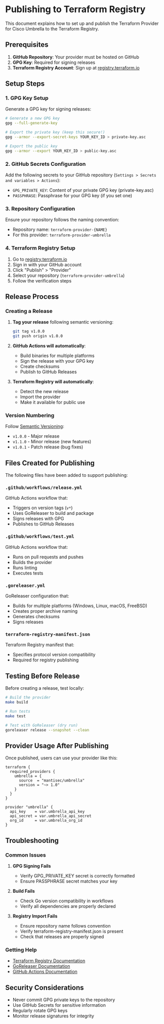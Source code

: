 # Publishing to Terraform Registry

This document explains how to set up and publish the Terraform Provider for Cisco Umbrella to the Terraform Registry.

## Prerequisites

1. **GitHub Repository**: Your provider must be hosted on GitHub
2. **GPG Key**: Required for signing releases
3. **Terraform Registry Account**: Sign up at [registry.terraform.io](https://registry.terraform.io)

## Setup Steps

### 1. GPG Key Setup

Generate a GPG key for signing releases:

```bash
# Generate a new GPG key
gpg --full-generate-key

# Export the private key (keep this secure!)
gpg --armor --export-secret-keys YOUR_KEY_ID > private-key.asc

# Export the public key
gpg --armor --export YOUR_KEY_ID > public-key.asc
```

### 2. GitHub Secrets Configuration

Add the following secrets to your GitHub repository (`Settings > Secrets and variables > Actions`):

- `GPG_PRIVATE_KEY`: Content of your private GPG key (private-key.asc)
- `PASSPHRASE`: Passphrase for your GPG key (if you set one)

### 3. Repository Configuration

Ensure your repository follows the naming convention:
- Repository name: `terraform-provider-{NAME}`
- For this provider: `terraform-provider-umbrella`

### 4. Terraform Registry Setup

1. Go to [registry.terraform.io](https://registry.terraform.io)
2. Sign in with your GitHub account
3. Click "Publish" > "Provider"
4. Select your repository (`terraform-provider-umbrella`)
5. Follow the verification steps

## Release Process

### Creating a Release

1. **Tag your release** following semantic versioning:
   ```bash
   git tag v1.0.0
   git push origin v1.0.0
   ```

2. **GitHub Actions will automatically**:
   - Build binaries for multiple platforms
   - Sign the release with your GPG key
   - Create checksums
   - Publish to GitHub Releases

3. **Terraform Registry will automatically**:
   - Detect the new release
   - Import the provider
   - Make it available for public use

### Version Numbering

Follow [Semantic Versioning](https://semver.org/):
- `v1.0.0` - Major release
- `v1.1.0` - Minor release (new features)
- `v1.0.1` - Patch release (bug fixes)

## Files Created for Publishing

The following files have been added to support publishing:

### `.github/workflows/release.yml`
GitHub Actions workflow that:
- Triggers on version tags (`v*`)
- Uses GoReleaser to build and package
- Signs releases with GPG
- Publishes to GitHub Releases

### `.github/workflows/test.yml`
GitHub Actions workflow that:
- Runs on pull requests and pushes
- Builds the provider
- Runs linting
- Executes tests

### `.goreleaser.yml`
GoReleaser configuration that:
- Builds for multiple platforms (Windows, Linux, macOS, FreeBSD)
- Creates proper archive naming
- Generates checksums
- Signs releases

### `terraform-registry-manifest.json`
Terraform Registry manifest that:
- Specifies protocol version compatibility
- Required for registry publishing

## Testing Before Release

Before creating a release, test locally:

```bash
# Build the provider
make build

# Run tests
make test

# Test with GoReleaser (dry run)
goreleaser release --snapshot --clean
```

## Provider Usage After Publishing

Once published, users can use your provider like this:

```hcl
terraform {
  required_providers {
    umbrella = {
      source  = "mantisec/umbrella"
      version = "~> 1.0"
    }
  }
}

provider "umbrella" {
  api_key    = var.umbrella_api_key
  api_secret = var.umbrella_api_secret
  org_id     = var.umbrella_org_id
}
```

## Troubleshooting

### Common Issues

1. **GPG Signing Fails**
   - Verify GPG_PRIVATE_KEY secret is correctly formatted
   - Ensure PASSPHRASE secret matches your key

2. **Build Fails**
   - Check Go version compatibility in workflows
   - Verify all dependencies are properly declared

3. **Registry Import Fails**
   - Ensure repository name follows convention
   - Verify terraform-registry-manifest.json is present
   - Check that releases are properly signed

### Getting Help

- [Terraform Registry Documentation](https://www.terraform.io/docs/registry/providers/publishing.html)
- [GoReleaser Documentation](https://goreleaser.com/)
- [GitHub Actions Documentation](https://docs.github.com/en/actions)

## Security Considerations

- Never commit GPG private keys to the repository
- Use GitHub Secrets for sensitive information
- Regularly rotate GPG keys
- Monitor release signatures for integrity